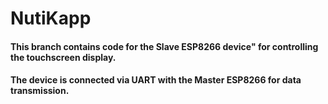 # NutiKapp

#### This branch contains code for the Slave ESP8266 device" for controlling the touchscreen display.
#### The device is connected via UART with the Master ESP8266 for data transmission.  
